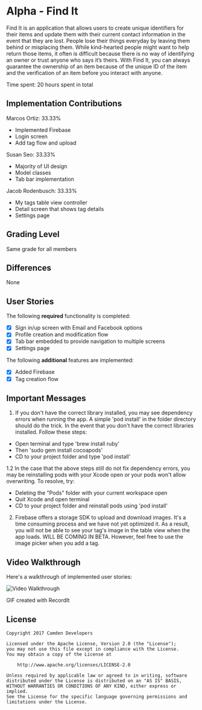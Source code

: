 # Alpha - Find It

 Find It is an application that allows users to create unique identifiers for their items and update them with their current contact information in the event that they are lost. People lose their things everyday by leaving them behind or misplacing them. While kind-hearted people might want to help return those items, it often is difficult because there is no way of identifying an owner or trust anyone who says it’s theirs. With Find It, you can always guarantee the ownership of an item because of the unique ID of the item and the verification of an item before you interact with anyone.

Time spent: 20 hours spent in total

## Implementation Contributions
Marcos Ortiz: 33.33%
 - Implemented Firebase
 - Login screen
 - Add tag flow and upload

Susan Seo: 33.33%
 - Majority of UI design
 - Model classes
 - Tab bar implementation

Jacob Rodenbusch: 33.33%
 - My tags table view controller
 - Detail screen that shows tag details
 - Settings page

## Grading Level
 Same grade for all members

## Differences
None

## User Stories

The following **required** functionality is completed:

- [X] Sign in/up screen with Email and Facebook options
- [X] Profile creation and modification flow
- [X] Tab bar embedded to provide navigation to multiple screens
- [X] Settings page

The following **additional** features are implemented:

- [X] Added Firebase
- [X] Tag creation flow

## Important Messages

1. If you don't have the correct library installed, you may see dependency errors when running the app. A simple 'pod install' in the folder directory should do the trick. In the event that you don't have the correct libraries installed. Follow these steps:
  - Open terminal and type 'brew install ruby'
  - Then 'sudo gem install cocoapods'
  - CD to your project folder and type 'pod install'
  
  1.2 In the case that the above steps still do not fix dependency errors, you may be reinstalling pods with your Xcode open or your pods won't allow overwriting. To resolve, try:
  - Deleting the "Pods" folder with your current workspace open
  - Quit Xcode and open terminal
  - CD to your project folder and reinstall pods using 'pod install'
  
2. Firebase offers a storage SDK to upload and download images. It's a time consuming process and we have not yet optimized it. As a result, you will not be able to see your tag's image in the table view when the app loads. WILL BE COMING IN BETA. However, feel free to use the image picker when you add a tag.


## Video Walkthrough

Here's a walkthrough of implemented user stories:

<img src='http://i.imgur.com/whSMAm2.gif' title='Video Walkthrough' width='' alt='Video Walkthrough' />

GIF created with RecordIt

## License

    Copyright 2017 Camden Developers

    Licensed under the Apache License, Version 2.0 (the "License");
    you may not use this file except in compliance with the License.
    You may obtain a copy of the License at

        http://www.apache.org/licenses/LICENSE-2.0

    Unless required by applicable law or agreed to in writing, software
    distributed under the License is distributed on an "AS IS" BASIS,
    WITHOUT WARRANTIES OR CONDITIONS OF ANY KIND, either express or implied.
    See the License for the specific language governing permissions and
    limitations under the License.
